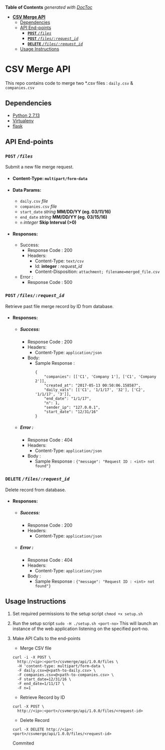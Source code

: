 <!-- START doctoc generated TOC please keep comment here to allow auto update -->
<!-- DON'T EDIT THIS SECTION, INSTEAD RE-RUN doctoc TO UPDATE -->
**Table of Contents**  *generated with [DocToc](https://github.com/thlorenz/doctoc)*

- [**CSV Merge API**](#csv-merge-api)
  - [Dependencies](#dependencies)
  - [API End-points](#api-end-points)
    - [**`POST`** *`/files`*](#post-files)
    - [**`POST`** *`/files/:request_id`*](#post-filesrequest_id)
    - [**`DELETE`** *`/files/:request_id`*](#delete-filesrequest_id)
  - [Usage Instructions](#usage-instructions)

<!-- END doctoc generated TOC please keep comment here to allow auto update -->

# **CSV Merge API**

This repo contains code to merge two *.csv files : `daily.csv` & `companies.csv`

## Dependencies
- [Python 2.7.13](https://www.python.org/downloads/release/python-2713/)
- [Virtualenv](https://virtualenv.pypa.io/en/stable/)
- [flask](https://github.com/pallets/flask)

## API End-points

### **`POST`** *`/files`*
Submit a new file merge request.

- #### **Content-Type:** ```multipart/form-data```

- #### **Data Params:**

    - `daily.csv` *file*
    - `companies.csv` *file*
    - `start_date` *string* **MM/DD/YY (eg. 03/11/16)**
    - `end_date` *string* **MM/DD/YY (eg. 03/15/16)**
    - `n` *integer* **Skip Interval (>0)**

- #### **Responses:**
    * Success:
        * Response Code : 200
        * Headers: 
             - Content-Type: `text/csv`
             - Id: **integer** : *request_id*
             - Content-Disposition: `attachment; filename=merged_file.csv`
    * Error :
        * Response Code : 500 

### **`POST`** *`/files/:request_id`*
Retrieve past file merge record by ID from database.

- #### **Responses:**
    * ##### Success:
        * Response Code : 200
        * Headers: 
             - Content-Type: `application/json`
        * Body:
             - Sample Response : 
                 ```
                 {
                     "companies": [['C1', 'Company 1'], ['C1', 'Company 2']],
                     "created_at": "2017-05-13 00:50:06.158587",
                     "daily_vals": [['C1', '1/1/17', '32'], ['C2', '1/1/17', '3']],
                     "end_date": "1/1/17",
                     "n": 1,
                     "sender_ip": "127.0.0.1",
                     "start_date": "12/31/16"
                 }
                 ```
        
    * ##### Error :
        * Response Code : 404
        * Headers: 
             - Content-Type: `application/json`
        * Body :
             * Sample Response : ```{"message": "Request ID : <int> not found"}```
        

### **`DELETE`** *`/files/:request_id`*
Delete record from database.

- #### **Responses:**
    * ##### Success:
        * Response Code : 200
        * Headers: 
             - Content-Type: `application/json`        
    * ##### Error :
        * Response Code : 404
        * Headers: 
             - Content-Type: `application/json`
        * Body :
             * Sample Response : ```{"message": "Request ID : <int> not found"}```


## Usage Instructions

1. Set required permissions to the setup script
```chmod +x setup.sh```
2. Run the setup script
```sudo -H ./setup.sh <port-no>```
This will launch an instance of the web application listening on the specified port-no.
3. Make API Calls to the end-points
    - Merge CSV file
    ```
    curl -i -X POST \
      http://<ip>:<port>/csvmerge/api/1.0.0/files \
      -H 'content-type: multipart/form-data \
      -F daily.csv=@<path-to-daily.csv> \
      -F companies.csv=@<path-to-companies.csv> \
      -F start_date=12/31/16 \
      -F end_date=1/11/17 \
      -F n=1
    ```
    - Retrieve Record by ID
    ```
    curl -X POST \
      http://<ip>:<port>/csvmerge/api/1.0.0/files/<request-id>
    ```
    - Delete Record
    ```
    curl -X DELETE http://<ip>:<port>/csvmerge/api/1.0.0/files/<request-id>
    ```
    
    Commited


